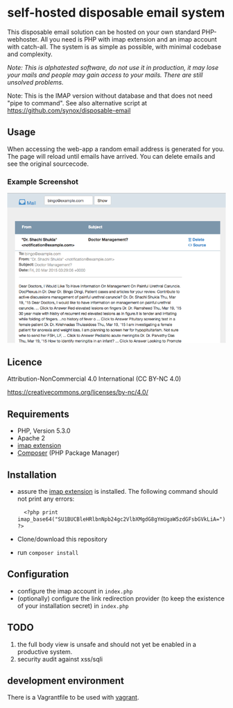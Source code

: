 # self-hosted disposable email system

This disposable email solution can be hosted on your own standard PHP-webhoster. All you need is PHP with imap extension and an imap account with catch-all. The system is as simple as possible, with minimal codebase and complexity. 

*Note: This is alphatested software, do not use it in production, it may lose your mails and people may gain access to your mails. There are still unsolved problems.*

Note: This is the IMAP version without database and that does not need "pipe to command". See also alternative script at https://github.com/synox/disposable-email

## Usage
When accessing the web-app a random email address is generated for you. The page will reload until emails have arrived. You can delete emails and see the original sourcecode. 

### Example Screenshot
![screenshot](assets/screenshot.png)

## Licence
Attribution-NonCommercial 4.0 International (CC BY-NC 4.0)

https://creativecommons.org/licenses/by-nc/4.0/

## Requirements

* PHP, Version 5.3.0
* Apache 2
* [imap extension](http://php.net/manual/book.imap.php)
* [Composer](https://getcomposer.org/doc/00-intro.md#globally) (PHP Package Manager)

## Installation
- assure the [imap extension](http://php.net/manual/book.imap.php) is installed. The following command should not print any errors:

        <?php print imap_base64("SU1BUCBleHRlbnNpb24gc2VlbXMgdG8gYmUgaW5zdGFsbGVkLiA="); ?>

- Clone/download this repository 
- run `composer install`

## Configuration
- configure the imap account in `index.php`
- (optionally) configure the link redirection provider (to keep the existence of your installation secret) in `index.php`
 
## TODO
 1. the full body view is unsafe and should not yet be enabled in a productive system. 
 1. security audit against xss/sqli


## development environment
There is a Vagrantfile to be used with [vagrant](https://www.vagrantup.com/). 

